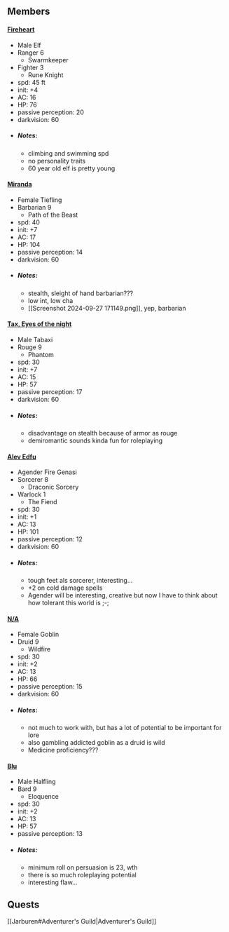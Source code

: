 ## Members
#### [Fireheart](https://www.dndbeyond.com/characters/129788668)
- Male Elf
- Ranger 6
	- Swarmkeeper
- Fighter 3
	- Rune Knight
- spd: 45 ft
- init: +4
- AC: 16
- HP: 76
- passive perception: 20
- darkvision: 60
- ##### Notes:
	- climbing and swimming spd
	- no personality traits
	- 60 year old elf is pretty young

#### [Miranda](https://www.dndbeyond.com/characters/132418971)
- Female Tiefling
- Barbarian 9
	- Path of the Beast
- spd: 40
- init: +7
- AC: 17
- HP: 104
- passive perception: 14
- darkvision: 60
- ##### Notes:
	- stealth, sleight of hand barbarian???
	- low int, low cha
	- [[Screenshot 2024-09-27 171149.png]], yep, barbarian

#### [Tax, Eyes of the night](https://www.dndbeyond.com/characters/132496526)
- Male Tabaxi
- Rouge 9
	- Phantom
- spd: 30
- init: +7
- AC: 15
- HP: 57
- passive perception: 17
- darkvision: 60
- ##### Notes:
	- disadvantage on stealth because of armor as rouge
	- demiromantic sounds kinda fun for roleplaying

#### [Alev Edfu](https://www.dndbeyond.com/characters/132598646)
- Agender Fire Genasi
- Sorcerer 8
	- Draconic Sorcery
- Warlock 1
	- The Fiend
- spd: 30
- init: +1
- AC: 13
- HP: 101
- passive perception: 12
- darkvision: 60
- ##### Notes:
	- tough feet als sorcerer, interesting...
	- +2 on cold damage spells
	- Agender will be interesting, creative but now I have to think about how tolerant this world is ;-;

#### [N/A](https://www.dndbeyond.com/characters/132101685)
- Female Goblin
- Druid 9
	- Wildfire
- spd: 30
- init: +2
- AC: 13
- HP: 66
- passive perception: 15
- darkvision: 60
- ##### Notes:
	- not much to work with, but has a lot of potential to be important for lore
	- also gambling addicted goblin as a druid is wild
	- Medicine proficiency???

#### [Blu](https://www.dndbeyond.com/characters/132681428)
- Male Halfling
- Bard 9
	- Eloquence
- spd: 30
- init: +2
- AC: 13
- HP: 57
- passive perception: 13
- ##### Notes:
	- minimum roll on persuasion is 23, wth
	- there is so much roleplaying potential
	- interesting flaw...

## Quests
[[Jarburen#Adventurer's Guild|Adventurer's Guild]] 